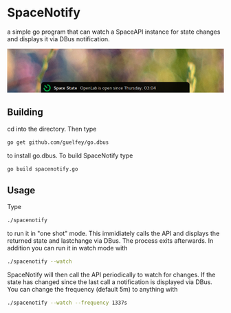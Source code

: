 SpaceNotify
===========

a simple go program that can watch a SpaceAPI instance for state changes and
displays it via DBus notification.

![screenshot](misc/screenshot_gnome.png)

## Building
cd into the directory. Then type
```bash
go get github.com/guelfey/go.dbus
```
to install go.dbus. To build SpaceNotify type

```bash
go build spacenotify.go
```


## Usage
Type
```bash
./spacenotify
```
to run it in "one shot" mode. This immidiately calls the API and displays the
returned state and lastchange via DBus. The process exits afterwards. In 
addition you can run it in watch mode with
```bash
./spacenotify --watch
```
SpaceNotify will then call the API periodically to watch for changes. If the
state has changed since the last call a notification is displayed via DBus. You
can change the frequency (default 5m) to anything with 
```bash
./spacenotify --watch --frequency 1337s
```

